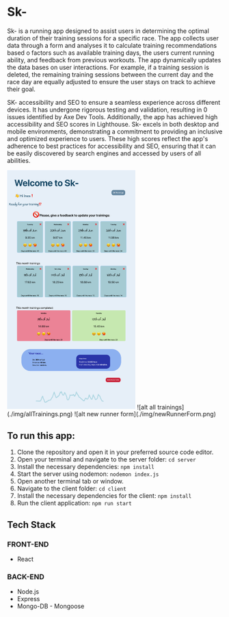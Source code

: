 # Sk-

Sk- is a running app designed to assist users in determining the optimal duration of their training sessions for a specific race. The app collects user data through a form and analyses it to calculate training recommendations based o factors such as available training days, the users current running ability, and feedback from previous workouts. The app dynamically updates the data bases on user interactions. For example, if a training session is deleted, the remaining training sessions between the current day and the race day are equally adjusted to ensure the user stays on track to achieve their goal.

SK- accessibility and SEO to ensure a seamless experience across different devices. It has undergone rigorous testing and validation, resulting in 0 issues identified by Axe Dev Tools.
Additionally, the app has achieved high accessibility and SEO scores in Lighthouse. Sk- excels in both desktop and mobile environments, demonstrating a commitment to providing an inclusive and optimized experience to users. These high scores reflect the app's adherence to best practices for accessibility and SEO, ensuring that it can be easily discovered by search engines and accessed by users of all abilities.

<img src="./img/RunnerProfile.png" alt="runner profile" width="300">
![alt all trainings](./img/allTrainings.png)
![alt new runner form](./img/newRunnerForm.png)



## To run this app:
1. Clone the repository and open it in your preferred source code editor.
2. Open your terminal and navigate to the server folder:
    `cd server`
3. Install the necessary dependencies:
    `npm install`
4. Start the server using nodemon:
    `nodemon index.js`
5. Open another terminal tab or window.
6. Navigate to the client folder:
    `cd client`
7. Install the necessary dependencies for the client:
    `npm install`
8. Run the client application:
    `npm run start`

## Tech Stack
### FRONT-END
  - React

### BACK-END
  - Node.js
  - Express
  - Mongo-DB - Mongoose

